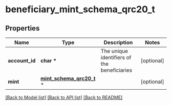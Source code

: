 # beneficiary_mint_schema_qrc20_t

## Properties
Name | Type | Description | Notes
------------ | ------------- | ------------- | -------------
**account_id** | **char \*** | The unique identifiers of the beneficiaries | [optional] 
**mint** | [**mint_schema_qrc20_t**](mint_schema_qrc20.md) \* |  | [optional] 

[[Back to Model list]](../README.md#documentation-for-models) [[Back to API list]](../README.md#documentation-for-api-endpoints) [[Back to README]](../README.md)


